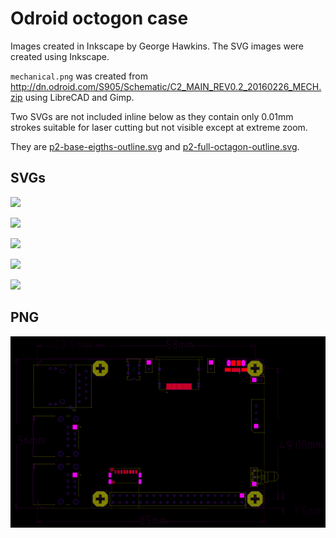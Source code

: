 Odroid octogon case
===================

Images created in Inkscape by George Hawkins. The SVG images were created using Inkscape.

`mechanical.png` was created from <http://dn.odroid.com/S905/Schematic/C2_MAIN_REV0.2_20160226_MECH.zip> using LibreCAD and Gimp.

Two SVGs are not included inline below as they contain only 0.01mm strokes suitable for laser cutting but not visible except at extreme zoom.

They are [p2-base-eigths-outline.svg](p2-base-eigths-outline.svg) and [p2-full-octagon-outline.svg](p2-full-octagon-outline.svg).

SVGs
----

<a href="back-plates.svg"><img src="https://rawgit.com/george-hawkins/odroid-c2/master/case/back-plates.svg"></a>

<a href="bottom-and-side.svg"><img src="https://rawgit.com/george-hawkins/odroid-c2/master/case/bottom-and-side.svg"></a>

<a href="final-parts.svg"><img src="https://rawgit.com/george-hawkins/odroid-c2/master/case/final-parts.svg"></a>

<a href="octagon.svg"><img src="https://rawgit.com/george-hawkins/odroid-c2/master/case/octagon.svg"></a>

<a href="top.svg"><img src="https://rawgit.com/george-hawkins/odroid-c2/master/case/top.svg"></a>

PNG
---

![mechanical](mechanical.png)
